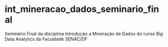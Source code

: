# int_mineracao_dados_seminario_final
Seminário Final da disciplina Introdução a Mineração de Dados do curso Big Data Analytics da Faculdade SENAC/DF
